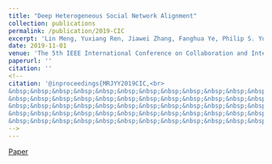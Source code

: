 ```yaml
---
title: "Deep Heterogeneous Social Network Alignment"
collection: publications
permalink: /publication/2019-CIC
excerpt: 'Lin Meng, Yuxiang Ren, Jiawei Zhang, Fanghua Ye, Philip S. Yu'
date: 2019-11-01
venue: 'The 5th IEEE International Conference on Collaboration and Internet Computing, Los Angeles, USA, December 12 - 14'
paperurl: ''
citation: ''
<!--
citation: '@inproceedings{MRJYY2019CIC,<br>  
&nbsp;&nbsp;&nbsp;&nbsp;&nbsp;&nbsp;&nbsp;&nbsp;&nbsp;&nbsp;&nbsp;&nbsp;&nbsp;&nbsp;&nbsp;&nbsp;&nbsp;&nbsp;title={Deep Heterogeneous Social Network Alignment.},<br> 
&nbsp;&nbsp;&nbsp;&nbsp;&nbsp;&nbsp;&nbsp;&nbsp;&nbsp;&nbsp;&nbsp;&nbsp;&nbsp;&nbsp;&nbsp;&nbsp;&nbsp;&nbsp;author={Lin Meng, Yuxiang Ren, Jiawei Zhang, Fanghua Ye, Philip S. Yu.},<br>  
&nbsp;&nbsp;&nbsp;&nbsp;&nbsp;&nbsp;&nbsp;&nbsp;&nbsp;&nbsp;&nbsp;&nbsp;&nbsp;&nbsp;&nbsp;&nbsp;&nbsp;&nbsp;booktitle={Proceedings of IEEE International Conference on Collaboration and Internet Computing},<br>  
&nbsp;&nbsp;&nbsp;&nbsp;&nbsp;&nbsp;&nbsp;&nbsp;&nbsp;&nbsp;&nbsp;&nbsp;&nbsp;&nbsp;&nbsp;&nbsp;&nbsp;&nbsp;year={2019}<br>  
&nbsp;&nbsp;&nbsp;&nbsp;&nbsp;&nbsp;&nbsp;&nbsp;&nbsp;&nbsp;&nbsp;&nbsp;&nbsp;&nbsp;&nbsp;&nbsp;&nbsp;&nbsp;}'
-->
---
```

[Paper](http://yuxiangren.github.io/files/CIC2019.pdf)



